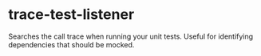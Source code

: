 # trace-test-listener
Searches the call trace when running your unit tests. Useful for identifying dependencies that should be mocked.
